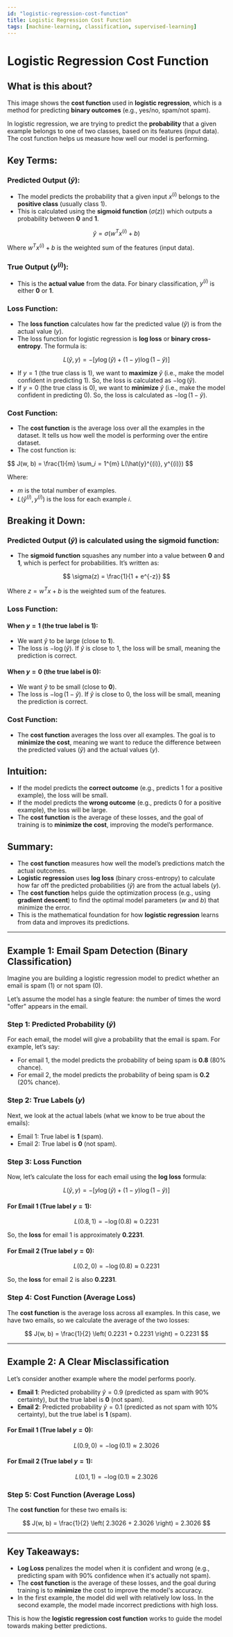 ```yaml
---
id: "logistic-regression-cost-function"
title: Logistic Regression Cost Function
tags: [machine-learning, classification, supervised-learning]
---
```

# Logistic Regression Cost Function

## What is this about?

This image shows the **cost function** used in **logistic regression**, which is a method for predicting **binary outcomes** (e.g., yes/no, spam/not spam).

In logistic regression, we are trying to predict the **probability** that a given example belongs to one of two classes, based on its features (input data). The cost function helps us measure how well our model is performing.

## Key Terms:

### Predicted Output ($\hat{y}$):
- The model predicts the probability that a given input $x^{(i)}$ belongs to the **positive class** (usually class 1).
- This is calculated using the **sigmoid function** ($\sigma(z)$) which outputs a probability between **0** and **1**.
  
$$
\hat{y} = \sigma(w^T x^{(i)} + b)
$$

Where $w^T x^{(i)} + b$ is the weighted sum of the features (input data).

### True Output ($y^{(i)}$):
- This is the **actual value** from the data. For binary classification, $y^{(i)}$ is either **0** or **1**.

### Loss Function:
- The **loss function** calculates how far the predicted value ($\hat{y}$) is from the actual value ($y$).
- The loss function for logistic regression is **log loss** or **binary cross-entropy**. The formula is:

$$
L(\hat{y}, y) = - [ y \log(\hat{y}) + (1 - y) \log(1 - \hat{y}) ]
$$

- If $y = 1$ (the true class is 1), we want to **maximize** $\hat{y}$ (i.e., make the model confident in predicting 1). So, the loss is calculated as $-\log(\hat{y})$.
- If $y = 0$ (the true class is 0), we want to **minimize** $\hat{y}$ (i.e., make the model confident in predicting 0). So, the loss is calculated as $-\log(1 - \hat{y})$.

### Cost Function:
- The **cost function** is the average loss over all the examples in the dataset. It tells us how well the model is performing over the entire dataset.
- The cost function is:

$$
J(w, b) = \frac{1}{m} \sum_$i=1$^{m} L(\hat{y}^{(i)}, y^{(i)})
$$

Where:
- $m$ is the total number of examples.
- $L(\hat{y}^{(i)}, y^{(i)})$ is the loss for each example $i$.

## Breaking it Down:

### Predicted Output ($\hat{y}$) is calculated using the sigmoid function:
- The **sigmoid function** squashes any number into a value between **0** and **1**, which is perfect for probabilities. It’s written as:

$$
\sigma(z) = \frac{1}{1 + e^{-z}}
$$

Where $z = w^T x + b$ is the weighted sum of the features.

### Loss Function:

#### When $y = 1$ (the true label is 1):
- We want $\hat{y}$ to be large (close to **1**).
- The loss is $-\log(\hat{y})$. If $\hat{y}$ is close to 1, the loss will be small, meaning the prediction is correct.

#### When $y = 0$ (the true label is 0):
- We want $\hat{y}$ to be small (close to **0**).
- The loss is $-\log(1 - \hat{y})$. If $\hat{y}$ is close to 0, the loss will be small, meaning the prediction is correct.

### Cost Function:
- The **cost function** averages the loss over all examples. The goal is to **minimize the cost**, meaning we want to reduce the difference between the predicted values ($\hat{y}$) and the actual values ($y$).

## Intuition:
- If the model predicts the **correct outcome** (e.g., predicts 1 for a positive example), the loss will be small.
- If the model predicts the **wrong outcome** (e.g., predicts 0 for a positive example), the loss will be large.
- The **cost function** is the average of these losses, and the goal of training is to **minimize the cost**, improving the model’s performance.

## Summary:
- The **cost function** measures how well the model’s predictions match the actual outcomes.
- **Logistic regression** uses **log loss** (binary cross-entropy) to calculate how far off the predicted probabilities ($\hat{y}$) are from the actual labels ($y$).
- The **cost function** helps guide the optimization process (e.g., using **gradient descent**) to find the optimal model parameters ($w$ and $b$) that minimize the error.
- This is the mathematical foundation for how **logistic regression** learns from data and improves its predictions.

---

## Example 1: Email Spam Detection (Binary Classification)

Imagine you are building a logistic regression model to predict whether an email is spam (1) or not spam (0).

Let’s assume the model has a single feature: the number of times the word "offer" appears in the email.

### Step 1: Predicted Probability ($\hat{y}$)
For each email, the model will give a probability that the email is spam. For example, let’s say:
- For email 1, the model predicts the probability of being spam is **0.8** (80% chance).
- For email 2, the model predicts the probability of being spam is **0.2** (20% chance).

### Step 2: True Labels ($y$)
Next, we look at the actual labels (what we know to be true about the emails):
- Email 1: True label is **1** (spam).
- Email 2: True label is **0** (not spam).

### Step 3: Loss Function
Now, let’s calculate the loss for each email using the **log loss** formula:

$$
L(\hat{y}, y) = - [ y \log(\hat{y}) + (1 - y) \log(1 - \hat{y}) ]
$$

#### For Email 1 (True label $y = 1$):
$$
L(0.8, 1) = - \log(0.8) \approx 0.2231
$$

So, the **loss** for email 1 is approximately **0.2231**.

#### For Email 2 (True label $y = 0$):
$$
L(0.2, 0) = - \log(0.8) \approx 0.2231
$$

So, the **loss** for email 2 is also **0.2231**.

### Step 4: Cost Function (Average Loss)
The **cost function** is the average loss across all examples. In this case, we have two emails, so we calculate the average of the two losses:

$$
J(w, b) = \frac{1}{2} \left( 0.2231 + 0.2231 \right) = 0.2231
$$

---

## Example 2: A Clear Misclassification

Let’s consider another example where the model performs poorly.

- **Email 1**: Predicted probability $\hat{y} = 0.9$ (predicted as spam with 90% certainty), but the true label is **0** (not spam).
- **Email 2**: Predicted probability $\hat{y} = 0.1$ (predicted as not spam with 10% certainty), but the true label is **1** (spam).

#### For Email 1 (True label $y = 0$):
$$
L(0.9, 0) = - \log(0.1) \approx 2.3026
$$

#### For Email 2 (True label $y = 1$):
$$
L(0.1, 1) = - \log(0.1) \approx 2.3026
$$

### Step 5: Cost Function (Average Loss)
The **cost function** for these two emails is:

$$
J(w, b) = \frac{1}{2} \left( 2.3026 + 2.3026 \right) = 2.3026
$$

---

## Key Takeaways:
- **Log Loss** penalizes the model when it is confident and wrong (e.g., predicting spam with 90% confidence when it's actually not spam).
- The **cost function** is the average of these losses, and the goal during training is to **minimize** the cost to improve the model's accuracy.
- In the first example, the model did well with relatively low loss. In the second example, the model made incorrect predictions with high loss.

This is how the **logistic regression cost function** works to guide the model towards making better predictions.
